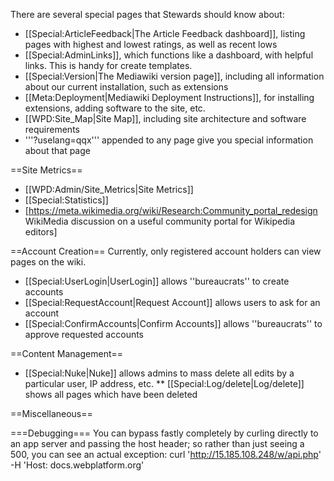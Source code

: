 There are several special pages that Stewards should know about:
* [[Special:ArticleFeedback|The Article Feedback dashboard]], listing pages with highest and lowest ratings, as well as recent lows 
* [[Special:AdminLinks]], which functions like a dashboard, with helpful links. This is handy for create templates. 
* [[Special:Version|The Mediawiki version page]], including all information about our current installation, such as extensions
* [[Meta:Deployment|Mediawiki Deployment Instructions]], for installing extensions, adding software to the site, etc.
* [[WPD:Site_Map|Site Map]], including site architecture and software requirements
* '''?uselang=qqx''' appended to any page give you special information about that page

==Site Metrics==
* [[WPD:Admin/Site_Metrics|Site Metrics]]
* [[Special:Statistics]]
* [https://meta.wikimedia.org/wiki/Research:Community_portal_redesign WikiMedia discussion on a useful community portal for Wikipedia editors]

==Account Creation==
Currently, only registered account holders can view pages on the wiki.
* [[Special:UserLogin|UserLogin]] allows ''bureaucrats'' to create accounts
* [[Special:RequestAccount|Request Account]] allows users to ask for an account
* [[Special:ConfirmAccounts|Confirm Accounts]] allows ''bureaucrats'' to approve requested accounts

==Content Management==
* [[Special:Nuke|Nuke]] allows admins to mass delete all edits by a particular user, IP address, etc.
** [[Special:Log/delete|Log/delete]] shows all pages which have been deleted

==Miscellaneous==

===Debugging===
You can bypass fastly completely by curling directly to an app server and passing the host header; so rather than just seeing a 500, you can see an actual exception:
 curl 'http://15.185.108.248/w/api.php' -H 'Host: docs.webplatform.org'